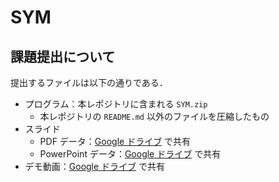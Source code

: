 # SYM

## 課題提出について

提出するファイルは以下の通りである．

- プログラム：本レポジトリに含まれる `SYM.zip`
  - 本レポジトリの `README.md` 以外のファイルを圧縮したもの
- スライド
  - PDF データ：[Google ドライブ](https://drive.google.com/file/d/1ZMcxagpwbPWNTZRzaKKazZP4VUVhuk4u/view?usp=sharing) で共有
  - PowerPoint データ：[Google ドライブ](https://docs.google.com/presentation/d/1i1OKnSeBsQ87AmtkzslVsQmEDerB6AKO/edit?usp=sharing&ouid=117186873964045674982&rtpof=true&sd=true) で共有
- デモ動画：[Google ドライブ](https://drive.google.com/file/d/1gZgHbqAqi3u6yT85Bfykeij6ADR4wHNY/view?usp=sharing) で共有
